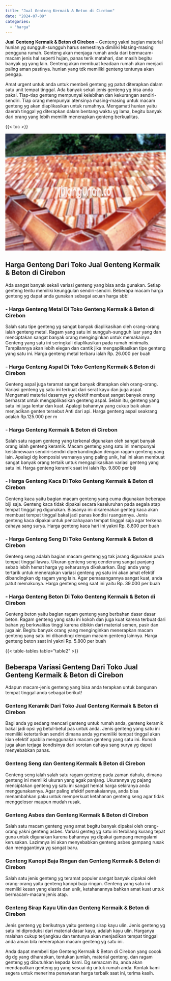 ```yaml
---
title: "Jual Genteng Kermaik & Beton di Cirebon"
date: "2024-07-09"
categories: 
  - "harga"
---
```


**Jual Genteng Kermaik & Beton di Cirebon** – Genteng yakni bagian material hunian yg sungguh-sungguh harus semestinya dimiliki Masing-masing pengguna rumah. Genteng akan menjaga rumah anda dari bermacam-macam jenis hal seperti hujan, panas terik matahari, dan masih begitu banyak yg yang lain. Genteng akan membuat keadaan rumah akan menjadi paling aman pastinya. hunian yang tdk memiliki genteng tentunya akan pengap.

Amat urgent untuk anda untuk membeli genteng yg patut diterapkan dalam satu unit tempat tinggal. Ada banyak sekali jenis genteng yg bisa anda pakai. Tiap-tiap genteng mempunyai kelebihan dan kekurangan sendiri-sendiri. Tiap orang mempunyai atensinya masing-masing untuk macam genteng yg akan diaplikasikan untuk rumahnya. Mengamati hunian yaitu daerah tinggal yg diterapkan dalam bentang waktu yg lama, begitu banyak dari orang yang lebih memilih menerapkan genteng berkualitas.

{{< toc >}}

![Jual Genteng Kermaik & Beton di Cirebon](/images/genteng-minimalis-murah29.png)

## Harga Genteng Dari Toko Jual Genteng Kermaik & Beton di Cirebon

Ada sangat banyak sekali variasi genteng yang bisa anda gunakan. Setiap genteng tentu memiliki keunggulan sendiri-sendiri. Beberapa macam harga genteng yg dapat anda gunakan sebagai acuan harga sbb!

### \- Harga Genteng Metal Di Toko Genteng Kermaik & Beton di Cirebon

Salah satu tipe genteng yg sangat banyak diaplikasikan oleh orang-orang ialah genteng metal. Ragam yang satu ini sungguh-sungguh luar yang dan menciptakan sangat banyak orang menginginkan untuk memakainya. Genteng yang satu ini seringkali diaplikasikan pada rumah minimalis. Tampilannya akan lebih elegan dan cantik jika mengaplikasikan tipe genteng yang satu ini. Harga genteng metal terbaru ialah Rp. 26.000 per buah

### \- Harga Genteng Aspal Di Toko Genteng Kermaik & Beton di Cirebon

Genteng aspal juga teramat sangat banyak diterapkan oleh orang-orang. Variasi genteng yg satu ini terbuat dari serat kayu dan juga aspal. Mengamati material dasarnya yg efektif membuat sangat banyak orang berhasrat untuk mengaplikasikan genteng aspal. Selain itu, genteng yang satu ini juga lentur dan kuat. Apalagi bahannya yang cukup baik akan menjadikan genten tersebut Anti dari api. Harga genteng aspal seakrang adalah Rp.125.000 per m

### \- Harga Genteng Kermaik & Beton di Cirebon

Salah satu ragam genteng yang terkenal digunakan oleh sangat banyak orang ialah genteng keramik. Macam genteng yang satu ini mempunyai keistimewaan sendiri-sendiri diperbandingkan dengan ragam genteng yang lain. Apalagi dg komposisi warnanya yang paling unik, hal ini akan membuat sangat banyak orang tertaik untuk mengaplikasikan variasi genteng yang satu ini. Harga genteng keramik saat ini ialah Rp. 9.800 per biji

### \- Harga Genteng Kaca Di Toko Genteng Kermaik & Beton di Cirebon

Genteng kaca yaitu bagian macam genteng yang cuma digunakan beberapa biji saja. Genteng kaca tidak dipakai secara keseluruhan pada segala atap tempat tinggal yg digunakan. Biasanya ini dikarenakan genteg kaca akan membuat tempat tinggal bakal jadi panas kondisi ruangannya. Jenis genteng kaca dipakai untuk pencahayaan tempat tinggal saja agar terkena cahaya sang surya. Harga genteng kaca hari ini yakni Rp. 8.800 per buah

### \- Harga Genteng Seng Di Toko Genteng Kermaik & Beton di Cirebon

Genteng seng adalah bagian macam genteng yg tak jarang digunakan pada tempat tinggal lawas. Ukuran genteng seng cenderung sangat panjang sebab lebih hemat harga yg seharusnya dikeluarkan. Bagi anda yang tertarik untuk menerapkan variasi genteng yg satu ini akan amat efektif dibandingkan dg ragam yang lain. Agar pemasangannya sangat kuat, anda patut memakunya. Harga genteng seng saat ini yaitu Rp. 39.000 per buah

### \- Harga Genteng Beton Di Toko Genteng Kermaik & Beton di Cirebon

Genteng beton yaitu bagian ragam genteng yang berbahan dasar dasar beton. Ragam genteng yang satu ini kokoh dan juga kuat karena terbuat dari bahan yg berkwalitas tinggi karena dibikin dari material semen, pasir dan juga air. Begitu banyak orang yang menginginkan menerapkan macam genteng yang satu ini dibandingi dengan macam genteng lainnya. Harga genteng beton saat ini yakni Rp. 5.800 per buah

{{< table-tables table="table2" >}}

## Beberapa Variasi Genteng Dari Toko Jual Genteng Kermaik & Beton di Cirebon

Adapun macam-jenis genteng yang bisa anda terapkan untuk bangunan tempat tinggal anda sebagai berikut!

### Genteng Keramik Dari Toko Jual Genteng Kermaik & Beton di Cirebon

Bagi anda yg sedang mencari genteng untuk rumah anda, genteng keramik bakal jadi opsi yg betul-betul pas untuk anda. Jenis genteng yang satu ini memiliki ketertarikan sendiri dimana anda yg memiliki tempat tinggal akan kian efektif apabila menggunakan macam genteng yang satu ini. Rumah juga akan terjaga kondisinya dari sorotan cahaya sang surya yg dapat menyebabkan panas.

### Genteng Seng dan Genteng Kermaik & Beton di Cirebon

Genteng seng ialah salah satu ragam genteng pada zaman dahulu, dimana genteng ini memiliki ukuran yang agak panjang. Ukurannya yg pajang menciptakan genteng yg satu ini sangat hemat harga sekiranya anda menggunakannya. Agar paling efektif pemakaiannya, anda bisa menambahkan paku untuk memperkuat ketahanan genteng seng agar tidak menggelosor maupun mudah rusak.

### Genteng Asbes dan Genteng Kermaik & Beton di Cirebon

Salah satu macam genteng yang amat begitu banyak dipakai oleh orang-orang yakni genteng asbes. Variasi genteg yg satu ini terbilang kurang tepat guna untuk digunakan karena bahannya yg dipakai gampang mengalami kerusakan. Lazimnya ini akan menyebabkan genteng asbes gampang rusak dan menggantinya yg sangat baru.

### Genteng Kanopi Baja Ringan dan Genteng Kermaik & Beton di Cirebon

Salah satu jenis genteng yg teramat populer sangat banyak dipakai oleh orang-orang yaitu genteng kanopi baja ringan. Genteng yang satu ini memiiki kesan yang elastis dan unik, ketahanannya bahkan amat kuat untuk bermacam-macam jenis atap.

### Genteng Sirap Kayu Ulin dan Genteng Kermaik & Beton di Cirebon

Jenis genteng yg berikutnya yaitu genteng sirap kayu ulin. Jenis genteng yg satu ini diproduksi dari material dasar kayu, adalah kayu ulin. Harganya malahan cukup terjangkau dan tentunya akan menjadikan tempat tinggal anda aman bila menerapkan macam genteng yg satu ini.

Anda dapat membeli tipe Genteng Kermaik & Beton di Cirebon yang cocok dg dg yang diharapkan, tentukan jumlah, material genteng, dan ragam genteng yg dibutuhkan kepada kami. Dg semacam itu, anda akan mendapatkan genteng yg yang sesuai dg untuk rumah anda. Kontak kami segera untuk menerima penawaran harga terbaik saat ini, terima kasih.
